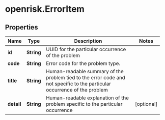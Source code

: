 # openrisk.ErrorItem

## Properties

Name | Type | Description | Notes
------------ | ------------- | ------------- | -------------
**id** | **String** | UUID for the particular occurrence of the problem | 
**code** | **String** | Error code for the problem type. | 
**title** | **String** | Human-readable summary of the problem tied to the error code and not specific to the particular occurrence of the problem | 
**detail** | **String** | Human-readable explanation of the problem specific to the particular occurrence | [optional] 


